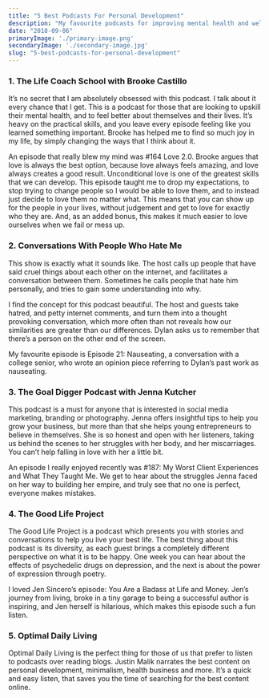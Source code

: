 ```yaml
---
title: "5 Best Podcasts For Personal Development"
description: "My favourite podcasts for improving mental health and wellbeing"
date: "2018-09-06"
primaryImage: './primary-image.png'
secondaryImage: './secondary-image.jpg'
slug: "5-best-podcasts-for-personal-development"
---
```


<h3> 1. The Life Coach School with Brooke Castillo</h3>

It’s no secret that I am absolutely obsessed with this podcast. I talk about it every chance that I get. This is a podcast for those that are looking to upskill their mental health, and to feel better about themselves and their lives. It’s heavy on the practical skills, and you leave every episode feeling like you learned something important. Brooke has helped me to find so much joy in my life, by simply changing the ways that I think about it.

An episode that really blew my mind was #164 Love 2.0.
Brooke argues that love is always the best option, because love always feels amazing, and love always creates a good result. Unconditional love is one of the greatest skills that we can develop. This episode taught me to drop my expectations, to stop trying to change people so I would be able to love them, and to instead just decide to love them no matter what. This means that you can show up for the people in your lives, without judgement and get to love for exactly who they are. And, as an added bonus, this makes it much easier to love ourselves when we fail or mess up.

<h3> 2. Conversations With People Who Hate Me</h3>

This show is exactly what it sounds like. The host calls up people that have said cruel things about each other on the internet, and facilitates a conversation between them. Sometimes he calls people that hate him personally, and tries to gain some understanding into why.

I find the concept for this podcast beautiful. The host and guests take hatred, and petty internet comments, and turn them into a thought provoking conversation, which more often than not reveals how our similarities are greater than our differences. Dylan asks us to remember that there’s a person on the other end of the screen.

My favourite episode is Episode 21: Nauseating, a conversation with a college senior, who wrote an opinion piece referring to Dylan’s past work as nauseating.

<h3> 3. The Goal Digger Podcast with Jenna Kutcher</h3>

This podcast is a must for anyone that is interested in social media marketing, branding or photography. Jenna offers insightful tips to help you grow your business, but more than that she helps young entrepreneurs to believe in themselves. She is so honest and open with her listeners, taking us behind the scenes to her struggles with her body, and her miscarriages. You can’t help falling in love with her a little bit.

An episode I really enjoyed recently was #187: My Worst Client Experiences and What They Taught Me. We get to hear about the struggles Jenna faced on her way to building her empire, and truly see that no one is perfect, everyone makes mistakes.

<h3> 4. The Good Life Project</h3>

The Good Life Project is a podcast which presents you with stories and conversations to help you live your best life. The best thing about this podcast is its diversity, as each guest brings a completely different perspective on what it is to be happy. One week you can hear about the effects of psychedelic drugs on depression, and the next is about the power of expression through poetry.

I loved Jen Sincero’s episode: You Are a Badass at Life and Money. Jen’s journey from living, broke in a tiny garage to being a successful author is inspiring, and Jen herself is hilarious, which makes this episode such a fun listen.

<h3> 5. Optimal Daily Living</h3>

Optimal Daily Living is the perfect thing for those of us that prefer to listen to podcasts over reading blogs. Justin Malik narrates the best content on personal development, minimalism, health business and more. It’s a quick and easy listen, that saves you the time of searching for the best content online.
